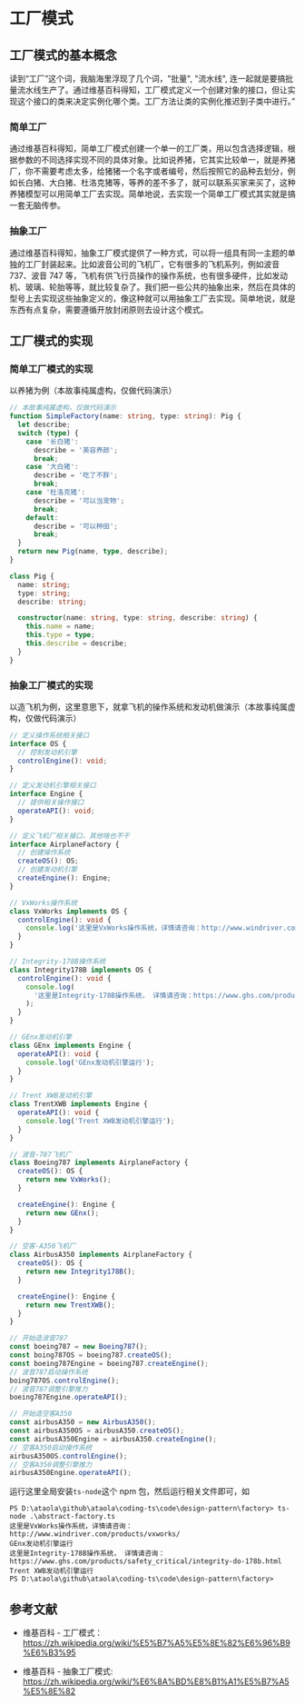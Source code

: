 # 工厂模式

## 工厂模式的基本概念

读到“工厂”这个词，我脑海里浮现了几个词，"批量", "流水线", 连一起就是要搞批量流水线生产了。通过维基百科得知，工厂模式定义一个创建对象的接口，但让实现这个接口的类来决定实例化哪个类。工厂方法让类的实例化推迟到子类中进行。”

### 简单工厂

通过维基百科得知，简单工厂模式创建一个单一的工厂类，用以包含选择逻辑，根据参数的不同选择实现不同的具体对象。比如说养猪，它其实比较单一，就是养猪厂，你不需要考虑太多，给猪猪一个名字或者编号，然后按照它的品种去划分，例如长白猪、大白猪、杜洛克猪等，等养的差不多了，就可以联系买家来买了，这种养猪模型可以用简单工厂去实现。简单地说，去实现一个简单工厂模式其实就是搞一套无脑传参。

### 抽象工厂

通过维基百科得知，抽象工厂模式提供了一种方式，可以将一组具有同一主题的单独的工厂封装起来。比如波音公司的飞机厂，它有很多的飞机系列，例如波音 737、波音 747 等，飞机有供飞行员操作的操作系统，也有很多硬件，比如发动机、玻璃、轮胎等等，就比较复杂了。我们把一些公共的抽象出来，然后在具体的型号上去实现这些抽象定义的，像这种就可以用抽象工厂去实现。简单地说，就是东西有点复杂，需要遵循开放封闭原则去设计这个模式。

## 工厂模式的实现

### 简单工厂模式的实现

以养猪为例（本故事纯属虚构，仅做代码演示）

```typescript
// 本故事纯属虚构，仅做代码演示
function SimpleFactory(name: string, type: string): Pig {
  let describe;
  switch (type) {
    case '长白猪':
      describe = '美容养颜';
      break;
    case '大白猪':
      describe = '吃了不胖';
      break;
    case '杜洛克猪':
      describe = '可以当宠物';
      break;
    default:
      describe = '可以种田';
      break;
  }
  return new Pig(name, type, describe);
}

class Pig {
  name: string;
  type: string;
  describe: string;

  constructor(name: string, type: string, describe: string) {
    this.name = name;
    this.type = type;
    this.describe = describe;
  }
}
```

### 抽象工厂模式的实现

以造飞机为例，这里意思下，就拿飞机的操作系统和发动机做演示（本故事纯属虚构，仅做代码演示）

```typescript
// 定义操作系统相关接口
interface OS {
  // 控制发动机引擎
  controlEngine(): void;
}

// 定义发动机引擎相关接口
interface Engine {
  // 提供相关操作接口
  operateAPI(): void;
}

// 定义飞机厂相关接口，其他啥也不干
interface AirplaneFactory {
  // 创建操作系统
  createOS(): OS;
  // 创建发动机引擎
  createEngine(): Engine;
}

// VxWorks操作系统
class VxWorks implements OS {
  controlEngine(): void {
    console.log('这里是VxWorks操作系统，详情请咨询：http://www.windriver.com/products/vxworks/');
  }
}

// Integrity-178B操作系统
class Integrity178B implements OS {
  controlEngine(): void {
    console.log(
      '这里是Integrity-178B操作系统， 详情请咨询：https://www.ghs.com/products/safety_critical/integrity-do-178b.html'
    );
  }
}

// GEnx发动机引擎
class GEnx implements Engine {
  operateAPI(): void {
    console.log('GEnx发动机引擎运行');
  }
}

// Trent XWB发动机引擎
class TrentXWB implements Engine {
  operateAPI(): void {
    console.log('Trent XWB发动机引擎运行');
  }
}

// 波音-787飞机厂
class Boeing787 implements AirplaneFactory {
  createOS(): OS {
    return new VxWorks();
  }

  createEngine(): Engine {
    return new GEnx();
  }
}

// 空客-A350飞机厂
class AirbusA350 implements AirplaneFactory {
  createOS(): OS {
    return new Integrity178B();
  }

  createEngine(): Engine {
    return new TrentXWB();
  }
}

// 开始造波音787
const boeing787 = new Boeing787();
const boing787OS = boeing787.createOS();
const boeing787Engine = boeing787.createEngine();
// 波音787启动操作系统
boing787OS.controlEngine();
// 波音787调整引擎推力
boeing787Engine.operateAPI();

// 开始造空客A350
const airbusA350 = new AirbusA350();
const airbusA350OS = airbusA350.createOS();
const airbusA350Engine = airbusA350.createEngine();
// 空客A350启动操作系统
airbusA350OS.controlEngine();
// 空客A350调整引擎推力
airbusA350Engine.operateAPI();
```

运行这里全局安装`ts-node`这个 npm 包，然后运行相关文件即可，如

```shell
PS D:\ataola\github\ataola\coding-ts\code\design-pattern\factory> ts-node .\abstract-factory.ts
这里是VxWorks操作系统，详情请咨询：http://www.windriver.com/products/vxworks/
GEnx发动机引擎运行
这里是Integrity-178B操作系统， 详情请咨询：https://www.ghs.com/products/safety_critical/integrity-do-178b.html
Trent XWB发动机引擎运行
PS D:\ataola\github\ataola\coding-ts\code\design-pattern\factory>
```

## 参考文献

- 维基百科 - 工厂模式： https://zh.wikipedia.org/wiki/%E5%B7%A5%E5%8E%82%E6%96%B9%E6%B3%95

- 维基百科 - 抽象工厂模式: https://zh.wikipedia.org/wiki/%E6%8A%BD%E8%B1%A1%E5%B7%A5%E5%8E%82
